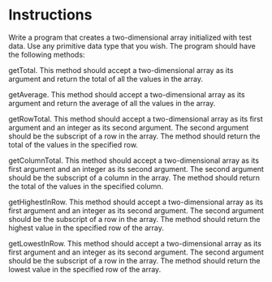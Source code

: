 # Instructions  

Write a program that creates a two-dimensional array initialized with test data. Use any primitive data type that you wish. The program should have the following methods:


getTotal. This method should accept a two-dimensional array as its argument and return the total of all the values in the array.

getAverage. This method should accept a two-dimensional array as its argument and return the average of all the values in the array.

getRowTotal. This method should accept a two-dimensional array as its first argument and an integer as its second argument. The second argument should be the subscript of a row in the array. The method should return the total of the values in the specified row.

getColumnTotal. This method should accept a two-dimensional array as its first argument and an integer as its second argument. The second argument should be the subscript of a column in the array. The method should return the total of the values in the specified column.

getHighestInRow. This method should accept a two-dimensional array as its first argument and an integer as its second argument. The second argument should be the subscript of a row in the array. The method should return the highest value in the specified row of the array.

getLowestInRow. This method should accept a two-dimensional array as its first argument and an integer as its second argument. The second argument should be the subscript of a row in the array. The method should return the lowest value in the specified row of the array.
